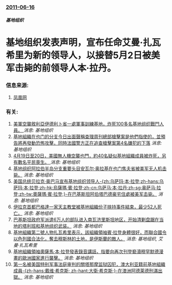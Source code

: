 ### [2011-06-16](/news/2011/06/16/index.md)

##### 基地组织
# 基地组织发表声明，宣布任命艾曼·扎瓦希里为新的领导人，以接替5月2日被美军击毙的前领导人本·拉丹。




### 信息来源:

1. [凤凰网](http://news.ifeng.com/mil/gundong/detail_2011_06/18/7091812_0.shtml)

### 有关:

1. [美軍空襲敘利亞伊德利卜省一處軍事訓練基地，炸死100多名基地组织戰鬥人員。 ](/zh/news/2017/01/19/美軍空襲敘利亞伊德利卜省一處軍事訓練基地-炸死100多名基地组织戰鬥人員.md) _消息: 基地组织_
2. [ 基地組織在也门的分支今日出面聲稱查理周刊總部槍擊案是他們指使的，並預告將再發動恐怖攻擊，同時法國警方正在追查槍擊案第4名嫌犯的下落](/zh/news/2015/01/14/基地組織在也门的分支今日出面聲稱查理周刊總部槍擊案是他們指使的-並預告將再發動恐怖攻擊-同時法國警方正在追查槍擊案第4.md) _消息: 基地组织_
3. [ 4月19日至20日，美國無人機空襲也門，約40名疑似基地組織成員被炸死，另有數名平民喪生。 ](/zh/news/2014/04/19/4月19日至20日-美國無人機空襲也門-約40名疑似基地組織成員被炸死-另有數名平民喪生.md) _消息: 基地组织_
4. [基地组织阿拉伯半岛分支重要头目安瓦尔·奥拉基在也门焦夫省被美军无人机击毙。](/zh/news/2011/09/30/基地组织阿拉伯半岛分支重要头目安瓦尔-奥拉基在也门焦夫省被美军无人机击毙.md) _消息: 基地组织_
5. [美国总统贝拉克·奥巴马宣布基地组织领导人-{zh:乌萨玛·本·拉登;zh-hans:乌萨玛·本·拉登;zh-hk:烏薩瑪·賓·拉登;zh-cn:乌萨马·本·拉丹;zh-sg:奥萨马·拉登;zh-tw:奧薩瑪·賓·拉登;}-在巴基斯坦阿伯塔巴德豪宅住處被美军击毙。](/zh/news/2011/05/1/美国总统贝拉克-奥巴马宣布基地组织领导人-zh-乌萨玛-本-拉登-zh-hans-乌萨玛-本-拉登-zh-hk-烏薩瑪.md) _消息: 基地组织_
6. [ 伊拉克首都巴格達一家天主教堂被基地組織份子挾持事件結束，最少52人死亡。](/zh/news/2010/11/1/伊拉克首都巴格達一家天主教堂被基地組織份子挾持事件結束-最少52人死亡.md) _消息: 基地组织_
7. [ 巴基斯坦政府军派遣6万人的部队进入南瓦济里斯坦地区，开始清剿盘踞在当地的塔利班和基地组织武装。](/zh/news/2009/10/17/巴基斯坦政府军派遣6万人的部队进入南瓦济里斯坦地区-开始清剿盘踞在当地的塔利班和基地组织武装.md) _消息: 基地组织_
8. [基地組織第二號人物扎瓦希里表示，該組織領袖賓·拉登身體很好，而聯合國令以色列國合法化，奪去穆斯林的土地，是伊斯蘭的敵人。](/zh/news/2008/04/3/基地組織第二號人物扎瓦希里表示-該組織領袖賓-拉登身體很好-而聯合國令以色列國合法化-奪去穆斯林的土地-是伊斯蘭的敵人.md) _消息: 基地组织, 艾曼·扎瓦希里_
9. [基地組織領袖奧薩馬·本·拉登發表錄音講話，指要向再次刊登褻瀆穆罕默德漫畫的歐洲國家進行襲擊。](/zh/news/2008/03/19/基地組織領袖奧薩馬-本-拉登發表錄音講話-指要向再次刊登褻瀆穆罕默德漫畫的歐洲國家進行襲擊.md) _消息: 基地组织_
10. [第一名被美国特别军事法庭审判的關塔那摩监狱囚犯，澳大利亚籍前基地組織成員-{zh-hans:戴维·希克斯; zh-hant:大衛·希克斯;}-在澳洲阿德莱德刑滿出獄。](/zh/news/2007/12/29/第一名被美国特别军事法庭审判的關塔那摩监狱囚犯-澳大利亚籍前基地組織成員-zh-hans-戴维-希克斯-zh-han.md) _消息: 基地组织_
